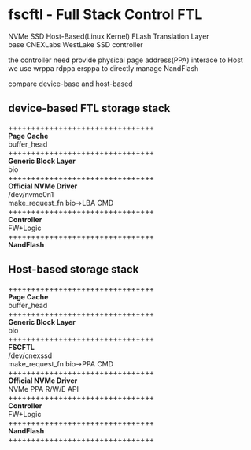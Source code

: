 # fscftl - Full Stack Control FTL
NVMe SSD Host-Based(Linux Kernel) FLash Translation Layer       
base CNEXLabs WestLake SSD controller   

the controller need provide physical page address(PPA) interace to Host    
we use wrppa rdppa ersppa to directly manage NandFlash    


compare device-base and host-based     

## device-based FTL storage stack     
++++++++++++++++++++++++++++++++   
**Page Cache**      
    buffer_head         
++++++++++++++++++++++++++++++++  
**Generic Block Layer**       
    bio        
++++++++++++++++++++++++++++++++    
**Official NVMe Driver**  
    /dev/nvme0n1   
    make_request_fn bio->LBA CMD          
++++++++++++++++++++++++++++++++    
**Controller**    
      FW+Logic    
++++++++++++++++++++++++++++++++  
**NandFlash**     


## Host-based storage stack   
++++++++++++++++++++++++++++++++   
**Page Cache**      
    buffer_head         
++++++++++++++++++++++++++++++++  
**Generic Block Layer**       
    bio        
++++++++++++++++++++++++++++++++  
**FSCFTL**       
      /dev/cnexssd    
      make_request_fn bio->PPA CMD         
++++++++++++++++++++++++++++++++    
**Official NVMe Driver**    
      NVMe PPA R/W/E API   
++++++++++++++++++++++++++++++++    
**Controller**    
      FW+Logic    
++++++++++++++++++++++++++++++++  
**NandFlash**     
++++++++++++++++++++++++++++++++     
